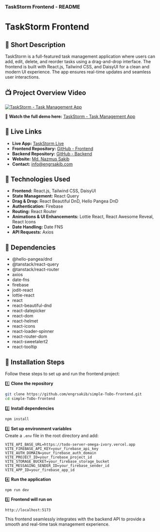 ### TaskStorm Frontend - README

# TaskStorm Frontend

## 🔹 Short Description 

TaskStorm is a full-featured task management application where users can add, edit, delete, and reorder tasks using a drag-and-drop interface. The frontend is built with React.js, Tailwind CSS, and DaisyUI for a clean and modern UI experience. The app ensures real-time updates and seamless user interactions.

## 📺 Project Overview Video

[![TaskStorm - Task Management App](https://img.youtube.com/vi/LrYQfnD70tA/0.jpg)](https://youtu.be/LrYQfnD70tA)

🔗 **Watch the full demo here:** [TaskStorm - Task Management App](https://youtu.be/LrYQfnD70tA)

## 🔹 Live Links

- **Live App:** [TaskStorm Live](https://engrsakib-todo-applications.surge.sh/)
- **Frontend Repository:** [GitHub - Frontend](https://github.com/engrsakib/simple-ToDo-frontend)
- **Backend Repository:** [GitHub - Backend](https://github.com/engrsakib/simple-ToDo-Backend)
- **Website:** [Md. Nazmus Sakib](https://www.engrsakib.com/)
- **Contact:** info@engrsakib.com

## 🔹 Technologies Used

- **Frontend:** React.js, Tailwind CSS, DaisyUI
- **State Management:** React Query
- **Drag & Drop:** React Beautiful DnD, Hello Pangea DnD
- **Authentication:** Firebase
- **Routing:** React Router
- **Animations & UI Enhancements:** Lottie React, React Awesome Reveal, React Icons
- **Date Handling:** Date FNS
- **API Requests:** Axios

## 🔹 Dependencies

- @hello-pangea/dnd
- @tanstack/react-query
- @tanstack/react-router
- axios
- date-fns
- firebase
- jodit-react
- lottie-react
- react
- react-beautiful-dnd
- react-datepicker
- react-dom
- react-helmet
- react-icons
- react-loader-spinner
- react-router-dom
- react-sweetalert2
- react-tooltip

## 🔹 Installation Steps

Follow these steps to set up and run the frontend project:

1️⃣ **Clone the repository**

```bash
git clone https://github.com/engrsakib/simple-ToDo-frontend.git
cd simple-ToDo-frontend
```

2️⃣ **Install dependencies**

```bash
npm install
```

3️⃣ **Set up environment variables**  
Create a `.env` file in the root directory and add:

```
VITE_API_BASE_URL=https://todo-server-omega-ivory.vercel.app
VITE_FIREBASE_API_KEY=your_firebase_api_key
VITE_AUTH_DOMAIN=your_firebase_auth_domain
VITE_PROJECT_ID=your_firebase_project_id
VITE_STORAGE_BUCKET=your_firebase_storage_bucket
VITE_MESSAGING_SENDER_ID=your_firebase_sender_id
VITE_APP_ID=your_firebase_app_id
```

4️⃣ **Run the application** 

```bash
npm run dev
```

5️⃣ **Frontend will run on**

```
http://localhost:5173
```

This frontend seamlessly integrates with the backend API to provide a smooth and real-time task management experience.
